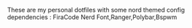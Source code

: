 These are my personal dotfiles with some nord themed config
dependencies : FiraCode Nerd Font,Ranger,Polybar,Bspwm
